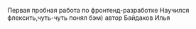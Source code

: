 Первая пробная работа по фронтенд-разработке
Научился флексить,чуть-чуть понял бэм)
автор
Байдаков Илья
